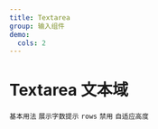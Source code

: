```yaml
---
title: Textarea
group: 输入组件
demo:
  cols: 2
---
```


# Textarea 文本域

<code src="./demos/base.tsx">基本用法</code>
<code src="./demos/show-count.tsx">展示字数提示</code>
<code src="./demos/rows.tsx">rows</code>
<code src="./demos/disabled.tsx">禁用</code>
<code src="./demos/auto-height.tsx">自适应高度</code>
